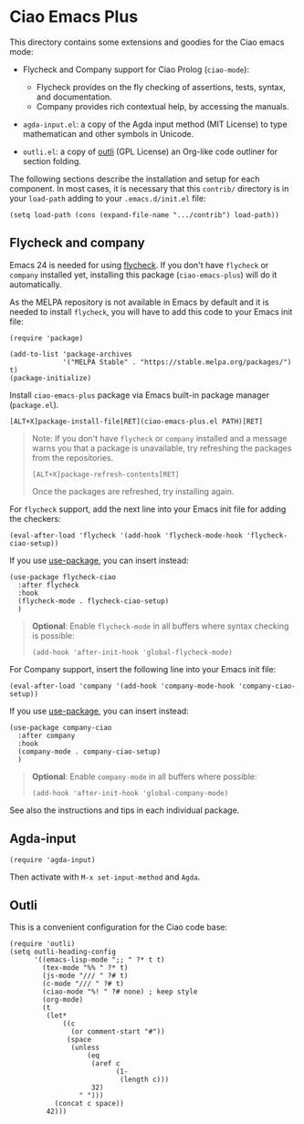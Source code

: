 # Ciao Emacs Plus

This directory contains some extensions and goodies for the Ciao emacs
mode:

 - Flycheck and Company support for Ciao Prolog (`ciao-mode`):
   - Flycheck provides on the fly checking of assertions, tests,
     syntax, and documentation.
   - Company provides rich contextual help, by accessing the manuals.

 - `agda-input.el`: a copy of the Agda input method (MIT License) to type
   mathematican and other symbols in Unicode.

 - `outli.el`: a copy of [outli](https://github.com/jdtsmith/outli) (GPL License)
   an Org-like code outliner for section folding.

The following sections describe the installation and setup for each
component. In most cases, it is necessary that this `contrib/`
directory is in your `load-path` adding to your `.emacs.d/init.el` file:

```emacs-lisp
(setq load-path (cons (expand-file-name ".../contrib") load-path))
```

## Flycheck and company

Emacs 24 is needed for using [flycheck](https://github.com/flycheck/flycheck).
If you don't have `flycheck` or `company` installed yet, installing this package
(`ciao-emacs-plus`) will do it automatically. 

As the MELPA repository is not available in Emacs by default and it is
needed to install `flycheck`, you will have to add this code to your
Emacs init file:

```emacs-lisp
(require 'package)

(add-to-list 'package-archives
             '("MELPA Stable" . "https://stable.melpa.org/packages/") t)
(package-initialize)
```
Install `ciao-emacs-plus` package via Emacs built-in package manager (`package.el`).
```
[ALT+X]package-install-file[RET](ciao-emacs-plus.el PATH)[RET]
```
> Note: If you don't have `flycheck` or `company` installed and a message warns you 
> that a package is unavailable, try refreshing the packages from the repositories.
> ```
> [ALT+X]package-refresh-contents[RET]
>``` 
> Once the packages are refreshed, try installing again.

For `flycheck` support, add the next line into your Emacs init file for adding the checkers:
```emacs-lisp
(eval-after-load 'flycheck '(add-hook 'flycheck-mode-hook 'flycheck-ciao-setup))
```
If you use [use-package](https://github.com/jwiegley/use-package), you can insert instead:
```emacs-lisp
(use-package flycheck-ciao
  :after flycheck
  :hook
  (flycheck-mode . flycheck-ciao-setup)
  )
```
> **Optional**: Enable `flycheck-mode` in all buffers where syntax checking is possible:
> ```emacs-lisp
> (add-hook 'after-init-hook 'global-flycheck-mode)
> ```

For Company support, insert the following line into your Emacs init file:
```emacs-lisp
(eval-after-load 'company '(add-hook 'company-mode-hook 'company-ciao-setup))
```
If you use [use-package](https://github.com/jwiegley/use-package), you can insert instead:
```emacs-lisp
(use-package company-ciao
  :after company
  :hook
  (company-mode . company-ciao-setup)
  )
```
> **Optional**: Enable `company-mode` in all buffers where possible:
> ```emacs-lisp
> (add-hook 'after-init-hook 'global-company-mode)
> ```
See also the instructions and tips in each individual package. 

## Agda-input

```emacs-lisp
(require 'agda-input)
```

Then activate with `M-x set-input-method` and `Agda`.

## Outli

This is a convenient configuration for the Ciao code base:

```emacs-lisp
(require 'outli)
(setq outli-heading-config
      '((emacs-lisp-mode ";; " ?* t t)
        (tex-mode "%% " ?* t)
        (js-mode "/// " ?# t)
        (c-mode "/// " ?# t)
        (ciao-mode "%! " ?# none) ; keep style
        (org-mode)
        (t
         (let*
             ((c
               (or comment-start "#"))
              (space
               (unless
                   (eq
                    (aref c
                          (1-
                           (length c)))
                    32)
                 " ")))
           (concat c space))
         42)))
```

